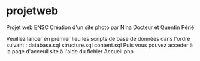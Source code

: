 # projetweb
Projet web ENSC
Création d'un site photo par Nina Docteur et Quentin Périé

Veuillez lancer en premier lieu les scripts de base de données dans l'ordre suivant :
   database.sql
   structure.sql
   content.sql
Puis vous pouvez acceder à la page d'acceuil site à l'aide du fichier Accueil.php